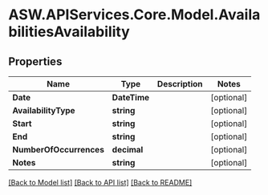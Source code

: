 
# ASW.APIServices.Core.Model.AvailabilitiesAvailability

## Properties

Name | Type | Description | Notes
------------ | ------------- | ------------- | -------------
**Date** | **DateTime** |  | [optional] 
**AvailabilityType** | **string** |  | [optional] 
**Start** | **string** |  | [optional] 
**End** | **string** |  | [optional] 
**NumberOfOccurrences** | **decimal** |  | [optional] 
**Notes** | **string** |  | [optional] 

[[Back to Model list]](../README.md#documentation-for-models)
[[Back to API list]](../README.md#documentation-for-api-endpoints)
[[Back to README]](../README.md)

